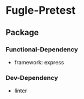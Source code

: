 # Fugle-Pretest

## Package
### Functional-Dependency
- framework: express


### Dev-Dependency
- linter